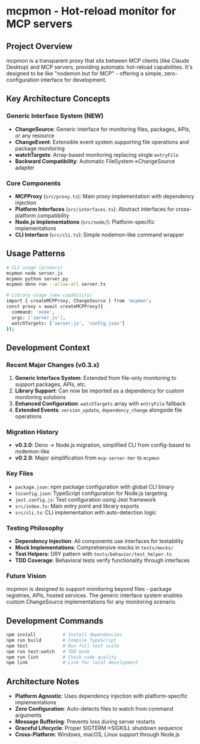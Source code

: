 # mcpmon - Hot-reload monitor for MCP servers

## Project Overview

mcpmon is a transparent proxy that sits between MCP clients (like Claude Desktop) and MCP servers, providing automatic hot-reload capabilities. It's designed to be like "nodemon but for MCP" - offering a simple, zero-configuration interface for development.

## Key Architecture Concepts

### Generic Interface System (NEW)
- **ChangeSource**: Generic interface for monitoring files, packages, APIs, or any resource
- **ChangeEvent**: Extensible event system supporting file operations and package monitoring
- **watchTargets**: Array-based monitoring replacing single `entryFile`
- **Backward Compatibility**: Automatic FileSystem→ChangeSource adapter

### Core Components
- **MCPProxy** (`src/proxy.ts`): Main proxy implementation with dependency injection
- **Platform Interfaces** (`src/interfaces.ts`): Abstract interfaces for cross-platform compatibility  
- **Node.js Implementations** (`src/node/`): Platform-specific implementations
- **CLI Interface** (`src/cli.ts`): Simple nodemon-like command wrapper

## Usage Patterns

```bash
# CLI usage (primary)
mcpmon node server.js
mcpmon python server.py
mcpmon deno run --allow-all server.ts

# Library usage (new capability)
import { createMCPProxy, ChangeSource } from 'mcpmon';
const proxy = await createMCPProxy({
  command: 'node',
  args: ['server.js'],
  watchTargets: ['server.js', 'config.json']
});
```

## Development Context

### Recent Major Changes (v0.3.x)
1. **Generic Interface System**: Extended from file-only monitoring to support packages, APIs, etc.
2. **Library Support**: Can now be imported as a dependency for custom monitoring solutions
3. **Enhanced Configuration**: `watchTargets` array with `entryFile` fallback
4. **Extended Events**: `version_update`, `dependency_change` alongside file operations

### Migration History
- **v0.3.0**: Deno → Node.js migration, simplified CLI from config-based to nodemon-like
- **v0.2.0**: Major simplification from `mcp-server-hmr` to `mcpmon`

### Key Files
- `package.json`: npm package configuration with global CLI binary
- `tsconfig.json`: TypeScript configuration for Node.js targeting
- `jest.config.js`: Test configuration using Jest framework
- `src/index.ts`: Main entry point and library exports
- `src/cli.ts`: CLI implementation with auto-detection logic

### Testing Philosophy
- **Dependency Injection**: All components use interfaces for testability
- **Mock Implementations**: Comprehensive mocks in `tests/mocks/`
- **Test Helpers**: DRY pattern with `tests/behavior/test_helper.ts`
- **TDD Coverage**: Behavioral tests verify functionality through interfaces

### Future Vision
mcpmon is designed to support monitoring beyond files - package registries, APIs, hosted services. The generic interface system enables custom ChangeSource implementations for any monitoring scenario.

## Development Commands

```bash
npm install          # Install dependencies
npm run build        # Compile TypeScript
npm test             # Run full test suite
npm run test:watch   # TDD mode
npm run lint         # Check code quality
npm link             # Link for local development
```

## Architecture Notes

- **Platform Agnostic**: Uses dependency injection with platform-specific implementations
- **Zero Configuration**: Auto-detects files to watch from command arguments
- **Message Buffering**: Prevents loss during server restarts
- **Graceful Lifecycle**: Proper SIGTERM→SIGKILL shutdown sequence
- **Cross-Platform**: Windows, macOS, Linux support through Node.js